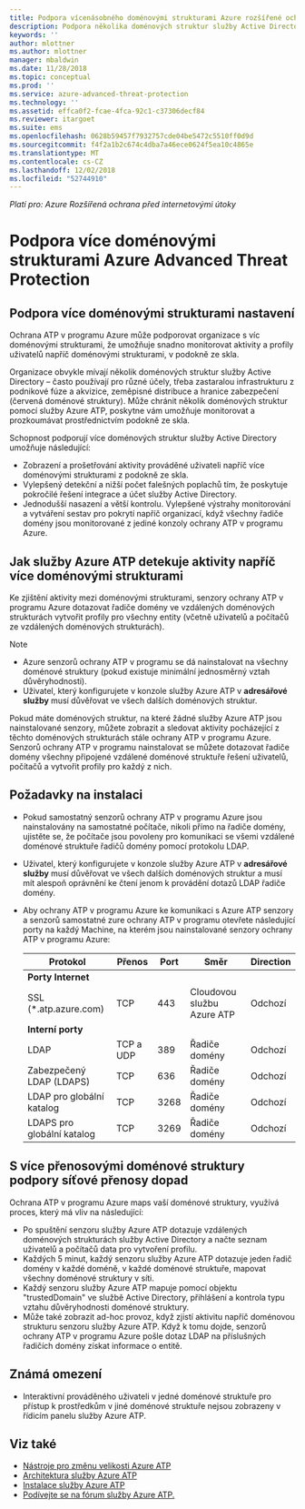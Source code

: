 ```yaml
---
title: Podpora vícenásobného doménovými strukturami Azure rozšířené ochrany před internetovými útoky | Dokumentace Microsoftu
description: Podpora několika doménových struktur služby Active Directory do služby Azure ATP.
keywords: ''
author: mlottner
ms.author: mlottner
manager: mbaldwin
ms.date: 11/28/2018
ms.topic: conceptual
ms.prod: ''
ms.service: azure-advanced-threat-protection
ms.technology: ''
ms.assetid: effca0f2-fcae-4fca-92c1-c37306decf84
ms.reviewer: itargoet
ms.suite: ems
ms.openlocfilehash: 0628b59457f7932757cde04be5472c5510ff0d9d
ms.sourcegitcommit: f4f2a1b2c674c4dba7a46ece0624f5ea10c4865e
ms.translationtype: MT
ms.contentlocale: cs-CZ
ms.lasthandoff: 12/02/2018
ms.locfileid: "52744910"
---
```

*Platí pro: Azure Rozšířená ochrana před internetovými útoky*

# <a name="azure-advanced-threat-protection-multi-forest-support"></a>Podpora více doménovými strukturami Azure Advanced Threat Protection


## <a name="multi-forest-support-set-up"></a>Podpora více doménovými strukturami nastavení 

Ochrana ATP v programu Azure může podporovat organizace s víc doménovými strukturami, že umožňuje snadno monitorovat aktivity a profily uživatelů napříč doménovými strukturami, v podokně ze skla. 

Organizace obvykle mívají několik doménových struktur služby Active Directory – často používají pro různé účely, třeba zastaralou infrastrukturu z podnikové fúze a akvizice, zeměpisné distribuce a hranice zabezpečení (červená doménové struktury). Může chránit několik doménových struktur pomocí služby Azure ATP, poskytne vám umožňuje monitorovat a prozkoumávat prostřednictvím podokně ze skla.

Schopnost podporují více doménových struktur služby Active Directory umožňuje následující:
-   Zobrazení a prošetřování aktivity prováděné uživateli napříč více doménovými strukturami z podokně ze skla. 
-   Vylepšený detekční a nižší počet falešných poplachů tím, že poskytuje pokročilé řešení integrace a účet služby Active Directory. 
-   Jednodušší nasazení a větší kontrolu. Vylepšené výstrahy monitorování a vytváření sestav pro pokrytí napříč organizací, když všechny řadiče domény jsou monitorované z jediné konzoly ochrany ATP v programu Azure.


## <a name="how-azure-atp-detects-activities-across-multiple-forests"></a>Jak služby Azure ATP detekuje aktivity napříč více doménovými strukturami 

Ke zjištění aktivity mezi doménovými strukturami, senzory ochrany ATP v programu Azure dotazovat řadiče domény ve vzdálených doménových strukturách vytvořit profily pro všechny entity (včetně uživatelů a počítačů ze vzdálených doménových strukturách). 

> [!NOTE]
> - Azure senzorů ochrany ATP v programu se dá nainstalovat na všechny doménové struktury (pokud existuje minimální jednosměrný vztah důvěryhodnosti).
> - Uživatel, který konfigurujete v konzole služby Azure ATP v **adresářové služby** musí důvěřovat ve všech dalších doménových struktur.


Pokud máte doménových struktur, na které žádné služby Azure ATP jsou nainstalované senzory, můžete zobrazit a sledovat aktivity pocházející z těchto doménových strukturách stále ochrany ATP v programu Azure. Senzorů ochrany ATP v programu nainstalovat se můžete dotazovat řadiče domény všechny připojené vzdálené doménové struktuře řešení uživatelů, počítačů a vytvořit profily pro každý z nich. 

## <a name="installation-requirements"></a>Požadavky na instalaci 

-   Pokud samostatný senzorů ochrany ATP v programu Azure jsou nainstalovány na samostatné počítače, nikoli přímo na řadiče domény, ujistěte se, že počítače jsou povoleny pro komunikaci se všemi vzdálené doménové struktuře řadičů domény pomocí protokolu LDAP. 
- Uživatel, který konfigurujete v konzole služby Azure ATP v **adresářové služby** musí důvěřovat ve všech dalších doménových struktur a musí mít alespoň oprávnění ke čtení jenom k provádění dotazů LDAP řadiče domény.

- Aby ochrany ATP v programu Azure ke komunikaci s Azure ATP senzory a senzorů samostatné zure ochrany ATP v programu otevřete následující porty na každý Machine, na kterém jsou nainstalované senzory ochrany ATP v programu Azure:

 
  |Protokol|Přenos|Port|Směr|Direction|
  |----|----|----|----|----|
  |**Porty Internet**||||
  |SSL (*.atp.azure.com)|TCP|443|Cloudovou službu Azure ATP|Odchozí|
  |**Interní porty**||||           
  |LDAP|TCP a UDP|389|Řadiče domény|Odchozí|
  |Zabezpečený LDAP (LDAPS)|TCP|636|Řadiče domény|Odchozí|
  |LDAP pro globální katalog|TCP|3268|Řadiče domény|Odchozí|
  |LDAPS pro globální katalog|TCP|3269|Řadiče domény|Odchozí|


## <a name="multi-forest-support-network-traffic-impact"></a>S více přenosovými doménové struktury podpory síťové přenosy dopad 

Ochrana ATP v programu Azure maps vaší doménové struktury, využívá proces, který má vliv na následující:

-   Po spuštění senzoru služby Azure ATP dotazuje vzdálených doménových strukturách služby Active Directory a načte seznam uživatelů a počítačů data pro vytvoření profilu.
-   Každých 5 minut, každý senzoru služby Azure ATP dotazuje jeden řadič domény v každé doméně, v každé doménové struktuře, mapovat všechny doménové struktury v síti.
-   Každý senzoru služby Azure ATP mapuje pomocí objektu "trustedDomain" ve službě Active Directory, přihlášení a kontrola typu vztahu důvěryhodnosti doménové struktury.
-   Může také zobrazit ad-hoc provoz, když zjistí aktivitu napříč doménovou strukturu senzoru služby Azure ATP. Když k tomu dojde, senzorů ochrany ATP v programu Azure pošle dotaz LDAP na příslušných řadičích domény získat informace o entitě. 

## <a name="known-limitations"></a>Známá omezení
-   Interaktivní prováděného uživateli v jedné doménové struktuře pro přístup k prostředkům v jiné doménové struktuře nejsou zobrazeny v řídicím panelu služby Azure ATP.



## <a name="see-also"></a>Viz také
- [Nástroje pro změnu velikosti Azure ATP](http://aka.ms/aatpsizingtool)
- [Architektura služby Azure ATP](atp-architecture.md)
- [Instalace služby Azure ATP](install-atp-step1.md)
- [Podívejte se na fórum služby Azure ATP.](https://aka.ms/azureatpcommunity)

